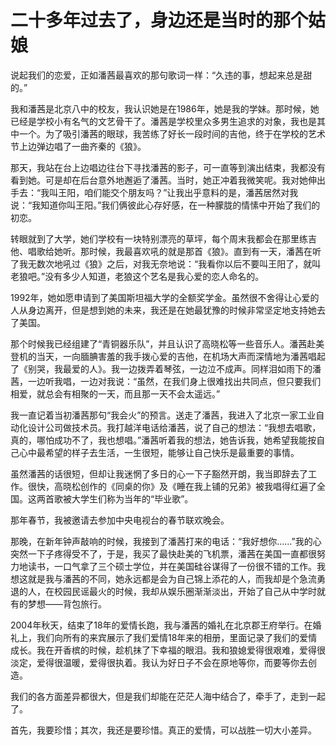 # 二十多年过去了，身边还是当时的那个姑娘

说起我们的恋爱，正如潘茜最喜欢的那句歌词一样：“久违的事，想起来总是甜的。” 

我和潘茜是北京八中的校友，我认识她是在1986年，她是我的学妹。那时候，她已经是学校小有名气的文艺骨干了。潘茜是学校里众多男生追求的对象，我也是其中一个。为了吸引潘茜的眼球，我苦练了好长一段时间的吉他，终于在学校的艺术节上边弹边唱了一曲齐秦的《狼》。 

那天，我站在台上边唱边往台下寻找潘茜的影子，可一直等到演出结束，我都没有看到她。可是却在后台意外地邂逅了潘茜。当时，她正冲着我微笑呢。我对她伸出手去：“我叫王阳，咱们能交个朋友吗？”让我出乎意料的是，潘茜居然对我说：“我知道你叫王阳。”我们俩彼此心存好感，在一种朦胧的情愫中开始了我们的初恋。 

转眼就到了大学，她们学校有一块特别漂亮的草坪，每个周末我都会在那里练吉他、唱歌给她听。那时候，我最喜欢吼的就是那首《狼》。直到有一天，潘茜在听了我无数次地吼过《狼》之后，对我无奈地说：“我看你以后不要叫王阳了，就叫老狼吧。”没有多少人知道，老狼这个艺名是我心爱的恋人命名的。 

1992年，她如愿申请到了美国斯坦福大学的全额奖学金。虽然很不舍得让心爱的人从身边离开，但是想到她的未来，我还是在她最犹豫的时候非常坚定地支持她去了美国。 

那个时候我已经组建了“青铜器乐队”，并且认识了高晓松等一些音乐人。潘茜赴美登机的当天，一向腼腆害羞的我手拨心爱的吉他，在机场大声而深情地为潘茜唱起了《别哭，我最爱的人》。我一边拨弄着琴弦，一边泣不成声。同样泪如雨下的潘茜，一边听我唱，一边对我说：“虽然，在我们身上很难找出共同点，但只要我们相爱，就总会有相聚的一天，而且那一天不会太遥远。” 

我一直记着当初潘茜那句“我会火”的预言。送走了潘茜，我进入了北京一家工业自动化设计公司做技术员。我打越洋电话给潘茜，说了自己的想法：“我想去唱歌，真的，哪怕成功不了，我也想唱。”潘茜听着我的想法，她告诉我，她希望我能按自己心中最希望的样子去生活，一生很短，能够让自己快乐是最重要的事情。 

虽然潘茜的话很短，但却让我迷惘了多日的心一下子豁然开朗，我当即辞去了工作。很快，高晓松创作的《同桌的你》及《睡在我上铺的兄弟》被我唱得红遍了全国。这两首歌被大学生们称为当年的“毕业歌”。 

那年春节，我被邀请去参加中央电视台的春节联欢晚会。 

那晚，在新年钟声敲响的时候，我接到了潘茜打来的电话：“我好想你……”我的心突然一下子疼得受不了，于是，我买了最快赴美的飞机票，潘茜在美国一直都很努力地读书，一口气拿了三个硕士学位，并在美国硅谷谋得了一份很不错的工作。我想这就是我与潘茜的不同，她永远都是会为自己锦上添花的人，而我却是个急流勇退的人，在校园民谣最火的时候，我却从娱乐圈渐渐淡出，开始了自己从中学时就有的梦想——背包旅行。 

2004年秋天，结束了18年的爱情长跑，我与潘茜的婚礼在北京郡王府举行。在婚礼上，我们向所有的来宾展示了我们爱情18年来的相册，里面记录了我们的爱情成长。我在开香槟的时候，趁机抹了下幸福的眼泪。我和狼媳爱得很艰难，爱得很淡定，爱得很温暖，爱得很执着。我认为好日子不会在原地等你，而要等你去创造。 

我们的各方面差异都很大，但是我们却能在茫茫人海中结合了，牵手了，走到一起了。 

首先，我要珍惜；其次，我还是要珍惜。真正的爱情，可以战胜一切大小差异。